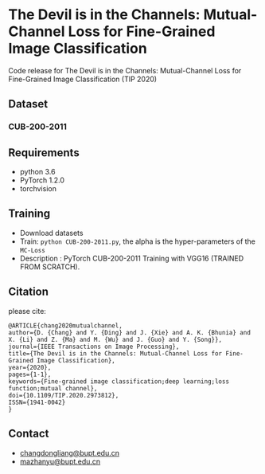 # The Devil is in the Channels: Mutual-Channel Loss for Fine-Grained Image Classification

Code release for The Devil is in the Channels: Mutual-Channel Loss for Fine-Grained Image Classification (TIP 2020)

## Dataset
### CUB-200-2011

## Requirements

- python 3.6
- PyTorch 1.2.0
- torchvision

## Training

- Download datasets
- Train: `python CUB-200-2011.py`, the alpha is the hyper-parameters of the  `MC-Loss`
- Description : PyTorch CUB-200-2011 Training with VGG16 (TRAINED FROM SCRATCH).

## Citation
please cite:
```
@ARTICLE{chang2020mutualchannel,
author={D. {Chang} and Y. {Ding} and J. {Xie} and A. K. {Bhunia} and X. {Li} and Z. {Ma} and M. {Wu} and J. {Guo} and Y. {Song}},
journal={IEEE Transactions on Image Processing},
title={The Devil is in the Channels: Mutual-Channel Loss for Fine-Grained Image Classification},
year={2020},
pages={1-1},
keywords={Fine-grained image classification;deep learning;loss function;mutual channel},
doi={10.1109/TIP.2020.2973812},
ISSN={1941-0042}
}
```




## Contact
- changdongliang@bupt.edu.cn
- mazhanyu@bupt.edu.cn
